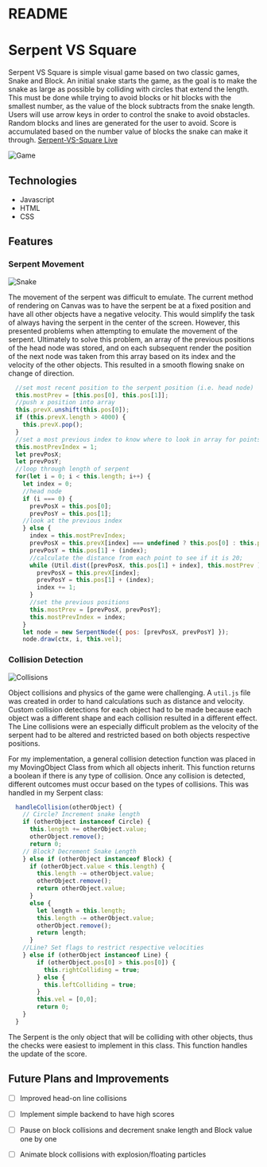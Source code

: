 # README

# Serpent VS Square
Serpent VS Square is simple visual game based on two classic games, Snake and Block. An initial snake starts the game, as the goal is to make the snake as large as possible by colliding with circles that extend the length. This must be done while trying to avoid blocks or hit blocks with the smallest number, as the value of the block subtracts from the snake length. Users will use arrow keys in order to control the snake to avoid obstacles. Random blocks and lines are generated for the user to avoid. Score is accumulated based on the number value of blocks the snake can make it through. 
[Serpent-VS-Square Live](https://therealmeyer.github.io/Serpent-vs-Square/)

![Game](https://s3-us-west-1.amazonaws.com/sonicstratus/serp-v-square.png)

## Technologies
* Javascript
* HTML
* CSS

## Features
### Serpent Movement

![Snake](https://s3-us-west-1.amazonaws.com/sonicstratus/serpvsquare.gif)

The movement of the serpent was difficult to emulate. The current method of rendering on Canvas was to have the serpent be at a fixed position and have all other objects have a negative velocity. This would simplify the task of always having the serpent in the center of the screen. However, this presented problems when attempting to emulate the movement of the serpent. Ultimately to solve this problem, an array of the previous positions of the head node was stored, and on each subsequent render the position of the next node was taken from this array based on its index and the velocity of the other objects. This resulted in a smooth flowing snake on change of direction. 

```javascript
  //set most recent position to the serpent position (i.e. head node)
  this.mostPrev = [this.pos[0], this.pos[1]];
  //push x position into array
  this.prevX.unshift(this.pos[0]);
  if (this.prevX.length > 4000) {
    this.prevX.pop();
  }
  //set a most previous index to know where to look in array for points
  this.mostPrevIndex = 1;
  let prevPosX;
  let prevPosY;
  //loop through length of serpent
  for(let i = 0; i < this.length; i++) {
    let index = 0;
    //head node
    if (i === 0) {
      prevPosX = this.pos[0];
      prevPosY = this.pos[1];
    //look at the previous index
    } else {
      index = this.mostPrevIndex;
      prevPosX = this.prevX[index] === undefined ? this.pos[0] : this.prevX[index];
      prevPosY = this.pos[1] + (index);
      //calculate the distance from each point to see if it is 20;
      while (Util.dist([prevPosX, this.pos[1] + index], this.mostPrev ) < 21) {
        prevPosX = this.prevX[index];
        prevPosY = this.pos[1] + (index);
        index += 1;
      }
      //set the previous positions
      this.mostPrev = [prevPosX, prevPosY];
      this.mostPrevIndex = index;
    }
    let node = new SerpentNode({ pos: [prevPosX, prevPosY] });
    node.draw(ctx, i, this.vel);
```

### Collision Detection
![Collisions](https://s3-us-west-1.amazonaws.com/sonicstratus/collisions.gif)

Object collisions and physics of the game were challenging. A `util.js` file was created in order to hand calculations such as distance and velocity. Custom collision detections for each object had to be made because each object was a different shape and each collision resulted in a different effect. The Line collisions were an especially difficult problem as the velocity of the serpent had to be altered and restricted based on both objects respective positions. 

For my implementation, a general collision detection function was placed in my MovingObject Class from which all objects inherit. This function returns a boolean if there is any type of collision. Once any collision is detected, different outcomes must occur based on the types of collisions. This was handled in my Serpent class: 

```javascript
  handleCollision(otherObject) {
    // Circle? Increment snake length
    if (otherObject instanceof Circle) {
      this.length += otherObject.value;
      otherObject.remove();
      return 0;
    // Block? Decrement Snake Length
    } else if (otherObject instanceof Block) {
      if (otherObject.value < this.length) {
        this.length -= otherObject.value;
        otherObject.remove();
        return otherObject.value;
      }
      else {
        let length = this.length;
        this.length -= otherObject.value;
        otherObject.remove();
        return length;
      }
    //Line? Set flags to restrict respective velocities
    } else if (otherObject instanceof Line) {
        if (otherObject.pos[0] > this.pos[0]) {
          this.rightColliding = true;
        } else {
          this.leftColliding = true;
        }
        this.vel = [0,0];
        return 0;
    }
  }
```
The Serpent is the only object that will be colliding with other objects, thus the checks were easiest to implement in this class. This function handles the update of the score.


## Future Plans and Improvements 

- [ ] Improved head-on line collisions
- [ ] Implement simple backend to have high scores
- [ ] Pause on block collisions and decrement snake length and Block value one by one
- [ ] Animate block collisions with explosion/floating particles





